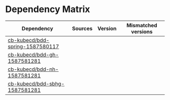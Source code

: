 # Dependency Matrix

Dependency | Sources | Version | Mismatched versions
---------- | ------- | ------- | -------------------
[cb-kubecd/bdd-spring-1587580117](https://github.com/cb-kubecd/bdd-spring-1587580117.git) |  | []() | 
[cb-kubecd/bdd-gh-1587581281](https://github.com/cb-kubecd/bdd-gh-1587581281.git) |  | []() | 
[cb-kubecd/bdd-nh-1587581281](https://github.com/cb-kubecd/bdd-nh-1587581281.git) |  | []() | 
[cb-kubecd/bdd-sbhg-1587581281](https://github.com/cb-kubecd/bdd-sbhg-1587581281.git) |  | []() | 
